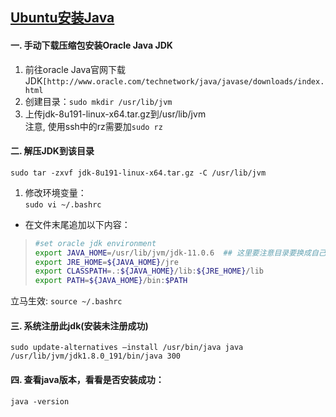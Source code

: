 ## [Ubuntu安装Java](https://www.jianshu.com/p/75f0f34b599d)

#### 一. 手动下载压缩包安装Oracle Java JDK   
1. 前往oracle Java官网下载JDK`[http://www.oracle.com/technetwork/java/javase/downloads/index.html`   
2. 创建目录：`sudo mkdir /usr/lib/jvm`    
3. 上传jdk-8u191-linux-x64.tar.gz到/usr/lib/jvm       
    注意, 使用ssh中的rz需要加`sudo rz`   

#### 二.  解压JDK到该目录   
 `sudo tar -zxvf jdk-8u191-linux-x64.tar.gz -C /usr/lib/jvm`   
   
1. 修改环境变量：   
     `sudo vi ~/.bashrc`   

- 在文件末尾追加以下内容：   
> ```bash      
> #set oracle jdk environment   
> export JAVA_HOME=/usr/lib/jvm/jdk-11.0.6  ## 这里要注意目录要换成自己解压的jdk 目录   
> export JRE_HOME=${JAVA_HOME}/jre   
> export CLASSPATH=.:${JAVA_HOME}/lib:${JRE_HOME}/lib   
> export PATH=${JAVA_HOME}/bin:$PATH   
> ```   
立马生效:  `source ~/.bashrc`   


#### 三. 系统注册此jdk(安装未注册成功)   
 `sudo update-alternatives –install /usr/bin/java java /usr/lib/jvm/jdk1.8.0_191/bin/java 300`   


#### 四. 查看java版本，看看是否安装成功：   
 `java -version`   
